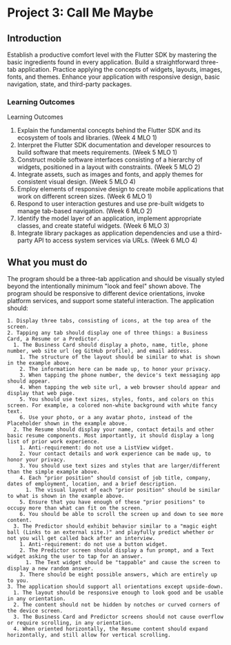 # Project 3: Call Me Maybe

## Introduction

Establish a productive comfort level with the Flutter SDK by mastering the basic ingredients found in every application. Build a straightforward three-tab application. Practice applying the concepts of widgets, layouts, images, fonts, and themes. Enhance your application with responsive design, basic navigation, state, and third-party packages.

### Learning Outcomes

Learning Outcomes
1. Explain the fundamental concepts behind the Flutter SDK and its ecosystem of tools and libraries. (Week 4 MLO 1)
2. Interpret the Flutter SDK documentation and developer resources to build software that meets requirements. (Week 5 MLO 1)
3. Construct mobile software interfaces consisting of a hierarchy of widgets, positioned in a layout with constraints. (Week 5 MLO 2)
4. Integrate assets, such as images and fonts, and apply themes for consistent visual design. (Week 5 MLO 4)
5. Employ elements of responsive design to create mobile applications that work on different screen sizes. (Week 6 MLO 1)
6. Respond to user interaction gestures and use pre-built widgets to manage tab-based navigation. (Week 6 MLO 2)
7. Identify the model layer of an application, implement appropriate classes, and create stateful widgets. (Week 6 MLO 3)
8. Integrate library packages as application dependencies and use a third-party API to access system services via URLs. (Week 6 MLO 4)

## What you must do

The program should be a three-tab application and should be visually styled beyond the intentionally minimum "look and feel" shown above. The program should be responsive to different device orientations, invoke platform services, and support some stateful interaction. The application should:

    1. Display three tabs, consisting of icons, at the top area of the screen.
    2. Tapping any tab should display one of three things: a Business Card, a Resume or a Predictor.
      1. The Business Card should display a photo, name, title, phone number, web site url (eg GitHub profile), and email address.
        1. The structure of the layout should be similar to what is shown in the example above.
        2. The information here can be made up, to honor your privacy.
        3. When tapping the phone number, the device's text messaging app should appear.
        4. When tapping the web site url, a web browser should appear and display that web page.
        5. You should use text sizes, styles, fonts, and colors on this screen. For example, a colored non-white background with white fancy text.
        6. Use your photo, or a any avatar photo, instead of the Placeholder shown in the example above.
      2. The Resume should display your name, contact details and other basic resume components. Most importantly, it should display a long list of prior work experience.
        1. Anti-requirement: do not use a ListView widget. 
        2. Your contact details and work experience can be made up, to honor your privacy.
        3. You should use text sizes and styles that are larger/different than the simple example above.
        4. Each "prior position" should consist of job title, company, dates of employment, location, and a brief description.
          1. The visual layout of each "prior position" should be similar to what is shown in the example above.
        5. Ensure that you have enough of these "prior positions" to occupy more than what can fit on the screen.
        6. You should be able to scroll the screen up and down to see more content.
      3. The Predictor should exhibit behavior similar to a "magic eight ball (Links to an external site.)" and playfully predict whether or not you will get called back after an interview.
        1. Anti-requirement: do not use a button widget.
        2. The Predictor screen should display a fun prompt, and a Text widget asking the user to tap for an answer.
          1. The Text widget should be "tappable" and cause the screen to display a new random answer.
        3. There should be eight possible answers, which are entirely up to you.
    3. The application should support all orientations except upside-down.
      1. The layout should be responsive enough to look good and be usable in any orientation.
      2. The content should not be hidden by notches or curved corners of the device screen.
      3. The Business Card and Predictor screens should not cause overflow or require scrolling, in any orientation.
      4. When oriented horizontally, the Resume content should expand horizontally, and still allow for vertical scrolling.
